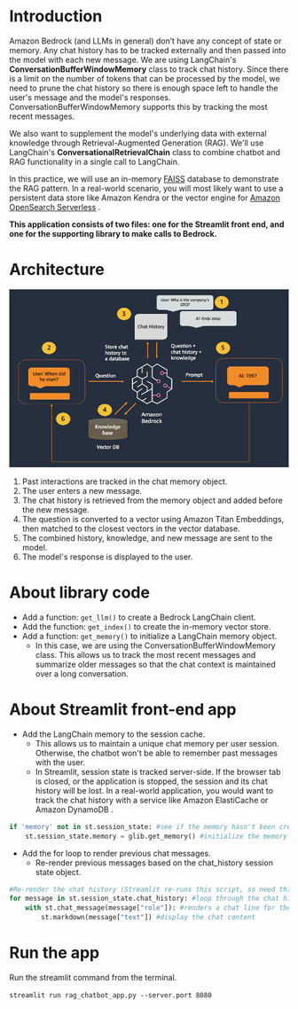 # Introduction

Amazon Bedrock (and LLMs in general) don’t have any concept of state or memory. Any chat history has to be tracked externally and then passed into the model with each new message. We are using LangChain's **ConversationBufferWindowMemory** class to track chat history. Since there is a limit on the number of tokens that can be processed by the model, we need to prune the chat history so there is enough space left to handle the user's message and the model's responses. ConversationBufferWindowMemory supports this by tracking the most recent messages.

We also want to supplement the model's underlying data with external knowledge through Retrieval-Augmented Generation (RAG). We'll use LangChain's **ConversationalRetrievalChain** class to combine chatbot and RAG functionality in a single call to LangChain.

In this practice, we will use an in-memory [FAISS](https://github.com/facebookresearch/faiss)  database to demonstrate the RAG pattern. In a real-world scenario, you will most likely want to use a persistent data store like Amazon Kendra or the vector engine for [Amazon OpenSearch Serverless](https://aws.amazon.com/opensearch-service/serverless-vector-engine/) .

**This application consists of two files: one for the Streamlit front end, and one for the supporting library to make calls to Bedrock.**

# Architecture

![img.png](img.png)

1. Past interactions are tracked in the chat memory object.
2. The user enters a new message.
3. The chat history is retrieved from the memory object and added before the new message.
4. The question is converted to a vector using Amazon Titan Embeddings, then matched to the closest vectors in the vector database.
5. The combined history, knowledge, and new message are sent to the model.
6. The model's response is displayed to the user.

# About library code

- Add a function: `get_llm()` to create a Bedrock LangChain client.
- Add the function: `get_index()` to create the in-memory vector store.
- Add a function: `get_memory()` to initialize a LangChain memory object.
  - In this case, we are using the ConversationBufferWindowMemory class. This allows us to track the most recent messages and summarize older messages so that the chat context is maintained over a long conversation.

# About Streamlit front-end app

- Add the LangChain memory to the session cache.
  - This allows us to maintain a unique chat memory per user session. Otherwise, the chatbot won't be able to remember past messages with the user.
  - In Streamlit, session state is tracked server-side. If the browser tab is closed, or the application is stopped, the session and its chat history will be lost. In a real-world application, you would want to track the chat history with a service like Amazon ElastiCache  or Amazon DynamoDB .
```python
if 'memory' not in st.session_state: #see if the memory hasn't been created yet
    st.session_state.memory = glib.get_memory() #initialize the memory
```
- Add the for loop to render previous chat messages.
  - Re-render previous messages based on the chat_history session state object.
```python
#Re-render the chat history (Streamlit re-runs this script, so need this to preserve previous chat messages)
for message in st.session_state.chat_history: #loop through the chat history
    with st.chat_message(message["role"]): #renders a chat line for the given role, containing everything in the with block
        st.markdown(message["text"]) #display the chat content
```


# Run the app
Run the streamlit command from the terminal.

`streamlit run rag_chatbot_app.py --server.port 8080`
